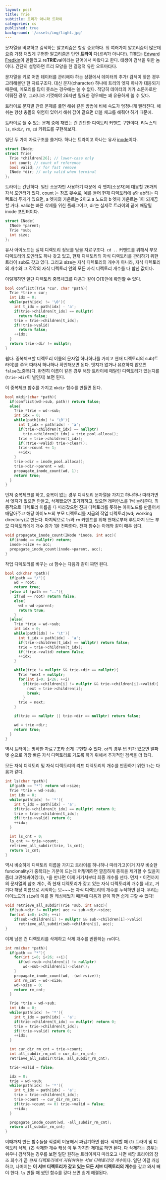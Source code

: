 ```yaml
---
layout: post
title: Trie
subtitle: 트리가 아니라 트라이
categories: cs
published: true
background: '/assets/img/light.jpg'
---
```


 문자열을 비교하고 검색하는 알고리즘은 항상 중요하다. 뭐 여러가지
 알고리즘이 많은데 요즘 가장 재밌게 구현한 알고리즘은 단연 **트라이**
 다(*트리*가 아니다!). TRIE는 [Edward
 Fredkin](https://en.wikipedia.org/wiki/Edward_Fredkin)이 만들었고
 re**TRIE**val이라는 단어에서 따왔다고 한다. 태생이 검색을 위한
 놈이다. 간단히 설명하면 트리 모양을 한 결정적 유한 오토마타다.

 문자열을 키로 어떤 데이터를 관리해야 하는 상황에서 데이터의 추가/
 검색이 잦은 경우 고려해볼만 한 자료구조다. 대신 문자(character)
 하나에 트리의 엣지 하나가 대응되기 때문에, 메모리를 많이 못쓰는
 경우에는 쓸 수 없다. 적당히 데이터의 키가 소문자로만 이뤄진 경우,
 그러니까 기껏해야 26자만 필요한 경우에는 꽤 유용하게 쓸 수 있다.

 트라이로 문자열 관련 문제를 풀면 해쉬 같은 방법에 비해 속도가
 엄청나게 빨라진다. 해쉬는 항상 충돌의 위험이 있어서 해쉬 값이 같으면
 더블 체크를 해줘야 하기 때문에.

 트라이로 풀 수 있는 문제 중에 재밌는 건 간단한 디렉토리 커맨드
 구현이다. 리눅스의 `ls`, `mkdir`, `rm`, `cd` 키워드를 구현해보자.

 일단 두 가지 자료구조를 쓸거다. 하나는 트라이고 하나는 유사
 [inode](https://en.wikipedia.org/wiki/Inode)이다.

```c++
struct INode;
struct Trie{
  Trie *children[26]; // lower-case only
  int count; // count of reference
  bool valid; // for fast remove
  INode *dir; // only valid when terminal
};
```

 트라이는 간단하다. 일단 소문자만 사용하기 때문에 각 엣지(소문자)에
 대응할 26개의 자식 포인터가 있다. count 는 참조 횟수로, 예를 들어
 현재 디렉토리에 a와 ab라는 디렉토리 두개가 있으면, a 엣지의 카운트는
 2이고 a 노드의 b 엣지 카운트는 1이 되게끔 할 거다. valid는 빠른
 삭제를 위한 플래그이고, dir는 실제로 트라이의 끝에 매달릴 inode
 포인터이다.

```c++
struct INode{
  INode *parent;
  Trie *sub;
  int size;
};
```

 유사 아이노드는 실제 디렉토리 정보를 담을 자료구조다. `cd ..`
 커맨드를 위해서 부모 디렉토리의 포인터도 하나 갖고 있고, 현재
 디렉토리의 자식 디렉토리를 관리하기 위한 트라이 sub도 갖고
 있다. 그리고 size는 자식 디렉토리의 개수가 아니라, 자식 디렉토리의
 개수와 그 각각의 자식 디렉토리 안의 모든 자식 디렉토리 개수를 다 합친
 값이다.


 이렇게하면 일단 디렉토리 중복체크를 다음과 같이 O(1)만에 확인할 수
 있다.

```c++
bool conflict(Trie *cur, char *path){
  Trie *trie = cur;
  int idx = 0;
  while(path[idx] != '\0'){
    int t_idx = path[idx] - 'a';
	if(trie->children[t_idx] == nullptr)
	  return false;
	trie = trie->children[t_idx];
	if(!trie->valid)
	  return false;
	++idx;
  }
  return trie->dir != nullptr;
}
```

 쉽다. 중복체크할 디렉토리 이름의 문자열 하나하나를 가지고 현재
 디렉토리의 sub(트라이)를 쭈욱 따라서 하나하나 확인해보면 된다. 엣지가
 없거나 유효하지 않으면 `false`(노중복)다. 완전히 이름이 같은 경우
 해당 트라이에 매달린 디렉토리가 있는지를(`trie->dir`이 널인지) 보면
 된다.

 이 중복체크 함수를 가지고 `mkdir` 함수를 만들면 된다.

```c++
bool mkdir(char *path){
  if(conflict(wd->sub, path)) return false;
  else{
    Trie *trie = wd->sub;
	int idx = 0;
	while(path[idx] != '\0'){
	  int t_idx = path[idx] - 'a';
	  if(trie->children[t_idx] == nullptr)
	    trie->children[t_idx] = trie_pool.alloca();
	  trie = trie->children[t_idx];
	  if(!trie->valid) trie->clear();
	  trie->count += 1;
	  ++idx;
	}
	trie->dir = inode_pool.alloca();
	trie->dir->parent = wd;
	propagate_inode_count(wd, 1);
	return true;
  }
}
```

 먼저 중복체크를 하고, 중복이 없는 경우 디렉토리 문자열을 가지고
 하나하나 따라가면서 엣지가 없으면 만들고, 삭제됐으면 초기화하고,
 있으면 레퍼런스를 1씩 늘려준다. 최종적으로 디렉토리 이름을 다
 따라갔으면 진짜 디렉토리를 뜻하는 아이노드를 만들어서 매달아주고 해당
 아이노드의 부모 디렉토리를 지금의 작업 디렉토리(wd; working
 directory)로 만든다. 마지막으로 `ls`와 `rm` 커맨드를 위해 현재로부터
 루트까지 모든 부모 디렉토리에게 개수 증가 1을 전파한다. 전파 함수는
 아래와 같이 매우 쉽다.

```c++
void propagate_inode_count(INode *inode, int acc){
  if(inode == nullptr) return;
  inode->size += acc;
  propagate_inode_count(inode->parent, acc);
}
```

 작업 디렉토리를 바꾸는 `cd` 함수는 다음과 같이 짜면 된다.

```c++
bool cd(char *path){
  if(path == "/"){
    wd = root;
	return true;
  }else if (path == ".."){
    if(wd == root) return false;
	else{
	  wd = wd->parent;
	  return true;
	}
  }else{
    Trie *trie = wd->sub;
	int idx = 0;
	while(path[idx] != '\t'){
	  int t_idx = path[idx] - 'a';
	  if(trie->children[t_idx] == nullptr) return false;
	  trie = trie->children[t_idx];
	  if(!trie->valid) return false;
	  ++idx;
	}

	while(trie != nullptr && trie->dir == nullptr){
	  Trie *next = nullptr;
	  for(int i=0; i<26; ++i)
	    if(trie->children[i] != nullptr && trie->children[i]->valid){
		  next = trie->children[i];
		  break;
		}
	  trie = next;
	}

	if(trie == nullptr || trie->dir == nullptr) return false;

    wd = trie->dir;
	return true;
  }
}
```

 역시 트라이는 명확한 자료구조라 쉽게 구현할 수 있다. `cd`의 경우 탭
 키가 있으면 알파벳 순으로 가장 빠른 자식 디렉토리로 가도록 하기
 위해서 추가적인 검색을 더 했다.

 모든 자식 디렉토리 및 자식 디렉토리의 리프 디렉토리의 개수를 반환하기
 위한 `ls`는 다음과 같다.

```c++
int ls(char *path){
  if(path == "*") return wd->size;
  Trie *trie = wd->sub;
  int idx = 0;
  while(path[idx] != '*'){
    int t_idx = path[idx] - 'a';
	if(trie->children[t_idx] == nullptr) return 0;
	trie = trie->children[t_idx];
	if(!trie->valid) return 0;
	++idx;
  }

  int ls_cnt = 0;
  ls_cnt += trie->count;
  retrieve_all_subdir(trie, ls_cnt);
  return ls_cnt;
}
```

 역시 비슷하게 디렉토리 이름을 가지고 트라이를 하나하나 따라가고(이거
 자꾸 비슷한 funcionality가 중복되는 기분이 드는데 어떻게하면 깔끔하게
 중복을 제거할 수 있을지 좀더 고민해봐야겠다), `*`을 만나면 이제
 거기서부터 최종 개수를 센다. 먼저 `*` 이전까지의 문자열의 참조 개수,
 즉 현재 디렉토리가 갖고 있는 자식 디렉토리의 개수를 세고, 거기다 해당
 이름으로 시작하는 모~~~든 자식 디렉토리의 개수를 누적하면
 된다. 우리는 아이노드의 `size`에 이를 잘 캐싱해뒀기 때문에 다음과
 같이 하면 쉽게 구할 수 있다!


```c++
void retrieve_all_subdir(Trie *sub, int &acc){
  if(sub->dir != nullptr) acc += sub->dir->size;
  for(int i=0; i<26; ++i)
    if(sub->children[i] != nullptr && sub->children[i]->valid)
	  retrieve_all_subdir(sub->children[i], acc);
}
```


 이제 남은 건 디렉토리를 삭제하고 삭제 개수를 반환하는 `rm`이다.

```c++
int rm(char *path){
  if(path == "*"){
    for(int i=0; i<26; ++i){
	  if(wd->sub->children[i] != nullptr)
	    wd->sub->children[i]->clear();
	}
	propagate_inode_count(wd, -(wd->size));
	int rm_cnt = wd->size;
	wd->size = 0;
	return rm_cnt;
  }

  Trie *trie = wd->sub;
  int idx = 0;
  while(path[idx] != '*'){
    int t_idx = path[idx] - 'a';
	if(trie->children[t_idx] == nullptr) return 0;
	trie = trie->children[t_idx];
	if(!trie->valid) return 0;
	++idx;
  }

  int cur_dir_rm_cnt = trie->count;
  int all_subdir_rm_cnt = cur_dir_rm_cnt;
  retrieve_all_subdir(trie, all_subdir_rm_cnt);

  trie->valid = false;

  idx = 0;
  trie = wd->sub;
  while(path[idx] != '*'){
    int t_idx = path[idx] - 'a';
	trie = trie->children[t_idx];
	trie->count -= cur_dir_rm_cnt;
	if(trie->count <= 0) trie->valid = false;
	++idx;
  }

  propagate_inode_count(wd, -all_subdir_rm_cnt);
  return all_subdir_rm_cnt;
}
```

 이때까지 만든 함수들을 적절히 이용해서 짜깁기하면 쉽다. 삭제할 때 (1)
 트라이 및 디렉토리 삭제, (2) 삭제한 개수 캐싱 이 두 가지만 제대로
 하면 된다. 다 삭제하는 경우는 쉬우니 검색하는 경우를 보면 일단 원하는
 트라이까지 따라오고 나면 해당 트라이의 참조 회수가 곧 *현재
 디렉토리에서 지워야하는 서브 디렉토리의 개수*이다. 일단 이걸
 캐싱하고, 나머지는 **이 서브 디렉토리가 갖고 있는 모든 서브
 디렉토리의 개수**를 갖고 와서 빼야 한다. `ls` 만들 때 썼던 함수를
 갖다 쓰면 쉽게 해결된다.
